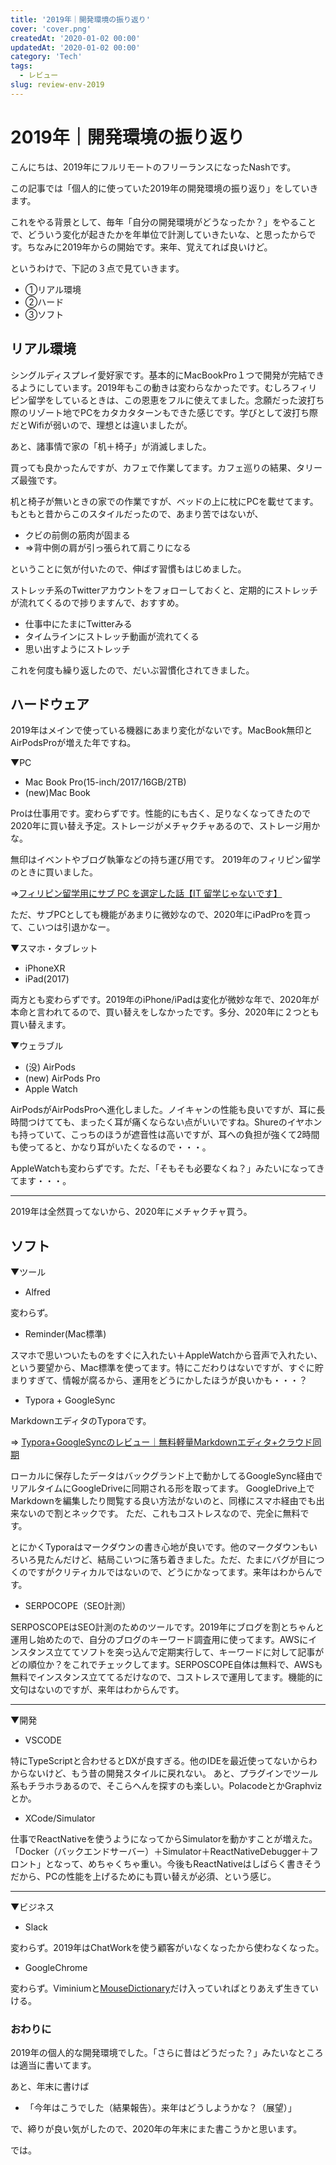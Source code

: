 ```yaml
---
title: '2019年｜開発環境の振り返り'
cover: 'cover.png'
createdAt: '2020-01-02 00:00'
updatedAt: '2020-01-02 00:00'
category: 'Tech'
tags:
  - レビュー
slug: review-env-2019
---
```


# 2019年｜開発環境の振り返り

こんにちは、2019年にフルリモートのフリーランスになったNashです。

この記事では「個人的に使っていた2019年の開発環境の振り返り」をしていきます。

これをやる背景として、毎年「自分の開発環境がどうなったか？」をやることで、どういう変化が起きたかを年単位で計測していきたいな、と思ったからです。ちなみに2019年からの開始です。来年、覚えてれば良いけど。

というわけで、下記の３点で見ていきます。

- ①リアル環境
- ②ハード
- ③ソフト

## リアル環境

シングルディスプレイ愛好家です。基本的にMacBookPro１つで開発が完結できるようにしています。2019年もこの動きは変わらなかったです。むしろフィリピン留学をしているときは、この恩恵をフルに使えてました。念願だった波打ち際のリゾート地でPCをカタカタターンもできた感じです。学びとして波打ち際だとWifiが弱いので、理想とは違いましたが。

あと、諸事情で家の「机＋椅子」が消滅しました。

買っても良かったんですが、カフェで作業してます。カフェ巡りの結果、タリーズ最強です。

机と椅子が無いときの家での作業ですが、ベッドの上に枕にPCを載せてます。
もともと昔からこのスタイルだったので、あまり苦ではないが、

- クビの前側の筋肉が固まる
- ⇒背中側の肩が引っ張られて肩こりになる
 
ということに気が付いたので、伸ばす習慣もはじめました。

ストレッチ系のTwitterアカウントをフォローしておくと、定期的にストレッチが流れてくるので捗りますんで、おすすめ。

- 仕事中にたまにTwitterみる
- タイムラインにストレッチ動画が流れてくる
- 思い出すようにストレッチ

これを何度も繰り返したので、だいぶ習慣化されてきました。

## ハードウェア

2019年はメインで使っている機器にあまり変化がないです。MacBook無印とAirPodsProが増えた年ですね。

▼PC

- Mac Book Pro(15-inch/2017/16GB/2TB)
- (new)Mac Book

Proは仕事用です。変わらずです。性能的にも古く、足りなくなってきたので2020年に買い替え予定。ストレージがメチャクチャあるので、ストレージ用かな。

無印はイベントやブログ執筆などの持ち運び用です。
2019年のフィリピン留学のときに買いました。

⇒[フィリピン留学用にサブ PC を選定した話【IT 留学じゃないです】](./philippines-select-sub-pc)

ただ、サブPCとしても機能があまりに微妙なので、2020年にiPadProを買って、こいつは引退かなー。

▼スマホ・タブレット

- iPhoneXR
- iPad(2017)

両方とも変わらずです。2019年のiPhone/iPadは変化が微妙な年で、2020年が本命と言われてるので、買い替えをしなかったです。多分、2020年に２つとも買い替えます。

▼ウェラブル

- (没) AirPods
- (new) AirPods Pro
- Apple Watch

AirPodsがAirPodsProへ進化しました。ノイキャンの性能も良いですが、耳に長時間つけてても、まったく耳が痛くならない点がいいですね。Shureのイヤホンも持っていて、こっちのほうが遮音性は高いですが、耳への負担が強くて2時間も使ってると、かなり耳がいたくなるので・・・。

AppleWatchも変わらずです。ただ、「そもそも必要なくね？」みたいになってきてます・・・。

---

2019年は全然買ってないから、2020年にメチャクチャ買う。

## ソフト

▼ツール

- Alfred

変わらず。

- Reminder(Mac標準)

スマホで思いついたものをすぐに入れたい＋AppleWatchから音声で入れたい、という要望から、Mac標準を使ってます。特にこだわりはないですが、すぐに貯まりすぎて、情報が腐るから、運用をどうにかしたほうが良いかも・・・？

- Typora + GoogleSync

MarkdownエディタのTyporaです。

⇒ [Typora+GoogleSyncのレビュー｜無料軽量Markdownエディタ+クラウド同期](./review-typora-google-sync)

ローカルに保存したデータはバックグランド上で動かしてるGoogleSync経由でリアルタイムにGoogleDriveに同期される形を取ってます。
GoogleDrive上でMarkdownを編集したり閲覧する良い方法がないのと、同様にスマホ経由でも出来ないので割とネックです。
ただ、これもコストレスなので、完全に無料です。

とにかくTyporaはマークダウンの書き心地が良いです。他のマークダウンもいろいろ見たんだけど、結局こいつに落ち着きました。ただ、たまにバグが目につくのですがクリティカルではないので、どうにかなってます。来年はわからんです。

- SERPOCOPE（SEO計測）

SERPOSCOPEはSEO計測のためのツールです。2019年にブログを割とちゃんと運用し始めたので、自分のブログのキーワード調査用に使ってます。AWSにインスタンス立ててソフトを突っ込んで定期実行して、キーワードに対して記事がどの順位か？をこれでチェックしてます。SERPOSCOPE自体は無料で、AWSも無料でインスタンス立ててるだけなので、コストレスで運用してます。機能的に文句はないのですが、来年はわからんです。

---

▼開発

- VSCODE

特にTypeScriptと合わせるとDXが良すぎる。他のIDEを最近使ってないからわからないけど、もう昔の開発スタイルに戻れない。
あと、プラグインでツール系もチラホラあるので、そこらへんを探すのも楽しい。PolacodeとかGraphvizとか。

- XCode/Simulator

仕事でReactNativeを使うようになってからSimulatorを動かすことが増えた。「Docker（バックエンドサーバー）＋Simulator＋ReactNativeDebugger＋フロント」となって、めちゃくちゃ重い。今後もReactNativeはしばらく書きそうだから、PCの性能を上げるためにも買い替えが必須、という感じ。

---

▼ビジネス

- Slack

変わらず。2019年はChatWorkを使う顧客がいなくなったから使わなくなった。

- GoogleChrome

変わらず。Viminiumと[MouseDictionary](https://qiita.com/wtetsu/items/c43232c6c44918e977c9)だけ入っていればとりあえず生きていける。

### おわりに

2019年の個人的な開発環境でした。「さらに昔はどうだった？」みたいなところは適当に書いてます。

あと、年末に書けば

- 「今年はこうでした（結果報告）。来年はどうしようかな？（展望）」

で、締りが良い気がしたので、2020年の年末にまた書こうかと思います。

では。